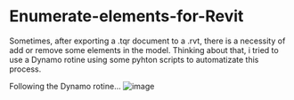 # Enumerate-elements-for-Revit
Sometimes, after exporting a .tqr document to a .rvt, there is a necessity of add or remove some elements in the model. Thinking about that, i tried to use a Dynamo rotine using some pyhton scripts to automatizate this process.

Following the Dynamo rotine...
![image](https://user-images.githubusercontent.com/84761433/126251613-a079b73c-7653-46f1-8d4a-2b46c75e9670.png)
